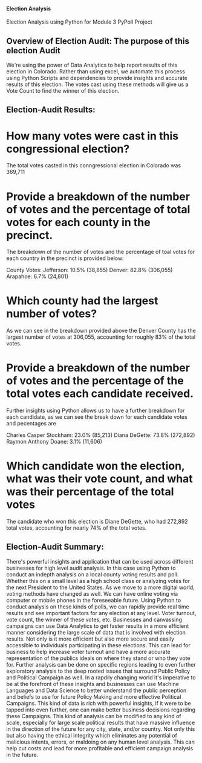 #### Election Analysis
Election Analysis using Python for Module 3 PyPoll Project

## Overview of Election Audit: The purpose of this election Audit 
We're using the power of Data Analytics to help report results of this election in Colorado. Rather than using excel, we automate this process using Python Scripts and dependencies to provide insights and accurate results of this election. The votes cast using these methods will give us a Vote Count to find the winner of this election. 

## Election-Audit Results:

# How many votes were cast in this congressional election?
The total votes casted in this conngressional election in Colorado was 369,711


# Provide a breakdown of the number of votes and the percentage of total votes for each county in the precinct.
The breakdown of the number of votes and the percentage of toal votes for each country in the precinct is provided below: 

County Votes:
Jefferson: 10.5% (38,855)
Denver: 82.8% (306,055)
Arapahoe: 6.7% (24,801)

# Which county had the largest number of votes?
As we can see in the breakdown provided above the Denver County has the largest number of votes at 306,055, accounting for roughly 83% of the total votes. 

# Provide a breakdown of the number of votes and the percentage of the total votes each candidate received.
Further insights using Python allows us to have a further breakdown for each candidate, as we can see the break down for each candidate votes and pecentages are 

Charles Casper Stockham: 23.0% (85,213)
Diana DeGette: 73.8% (272,892)
Raymon Anthony Doane: 3.1% (11,606)

# Which candidate won the election, what was their vote count, and what was their percentage of the total votes
The candidate who won this election is Diane DeGette, who had 272,892 total votes, accounting for nearly 74% of the total votes. 


## Election-Audit Summary:
There's powerful insights and application that can be used across different businesses for high level audit analysis. In this case using Python to conduct an indepth analysis on a local county voting results and poll. Whether this on a small level as a high school class or analyzing votes for the next President to the United States. As we move to a more digital world, voting methods have changed as well. We can have online voting via computer or mobile phones in the foreseeable future. Using Python to conduct analysis on these kinds of polls, we can rapidly provide real time results and see important factors for any election at any level. Voter turnout, vote count, the winner of these votes, etc. Businesses and canvassing campaigns can use Data Analytics to get faster results in a more efficient manner considering the large scale of data that is involved with election results. Not only is it more efficient but also more secure and easily accessible to individuals participating in these elections. This can lead for business to help increase voter turnout and have a more accurate representation of the publics ideals on where they stand or who they vote for. Further analysis can be done on specific regions leading to even further exploratory analysis to the deep rooted issues that surround Public Policy and Political Campaign as well. In a rapdily changing world it's imperative to be at the forefront of these insights and businesses can use Machine Languages and Data Science to better understand the public perception and beliefs to use for future Policy Making and more effective Political Campaigns. This kind of data is rich with powerful insights, if it were to be tapped into even further, one can make better business decisions regarding these Campaigns. This kind of analysis can be modified to any kind of scale, especially for large scale political results that have massive influence in the direction of the future for any city, state, and/or country. Not only this but also having the ethical integrity which eliminates any potential of malicious intents, errors, or maldoing on any human level analysis. This can help cut costs and lead for more profitable and efficient campaign analysis in the future. 